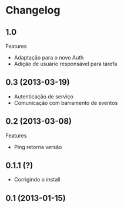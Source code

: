 Changelog
=========

## 1.0

Features
- Adaptação para o novo Auth
- Adição de usuário responsável para tarefa

## 0.3 (2013-03-19)
- Autenticação de serviço
- Comunicação com barramento de eventos

## 0.2 (2013-03-08)

Features
- Ping retorna versão

## 0.1.1 (?)

- Corrigindo o install

## 0.1 (2013-01-15)
